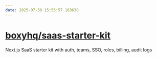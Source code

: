 ```yaml
---
date: 2025-07-30 15:55:57.163638
---
```


# [boxyhq/saas-starter-kit](https://github.com/boxyhq/saas-starter-kit)

Next.js SaaS starter kit with auth, teams, SSO, roles, billing, audit logs